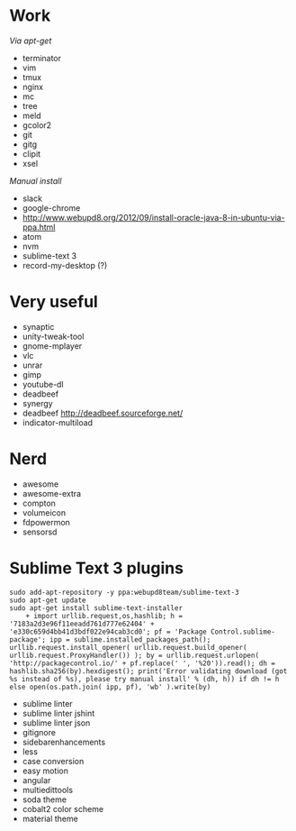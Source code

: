 # Work

*Via apt-get*
* terminator
* vim
* tmux
* nginx
* mc
* tree
* meld
* gcolor2
* git
* gitg
* clipit
* xsel

*Manual install*
* slack
* google-chrome
* http://www.webupd8.org/2012/09/install-oracle-java-8-in-ubuntu-via-ppa.html
* atom
* nvm
* sublime-text 3
* record-my-desktop (?)

# Very useful

* synaptic
* unity-tweak-tool
* gnome-mplayer
* vlc
* unrar
* gimp
* youtube-dl
* deadbeef
* synergy
* deadbeef http://deadbeef.sourceforge.net/
* indicator-multiload

# Nerd

* awesome
* awesome-extra
* compton
* volumeicon
* fdpowermon
* sensorsd

# Sublime Text 3 plugins

```
sudo add-apt-repository -y ppa:webupd8team/sublime-text-3
sudo apt-get update
sudo apt-get install sublime-text-installer
	+ import urllib.request,os,hashlib; h = '7183a2d3e96f11eeadd761d777e62404' + 'e330c659d4bb41d3bdf022e94cab3cd0'; pf = 'Package Control.sublime-package'; ipp = sublime.installed_packages_path(); urllib.request.install_opener( urllib.request.build_opener( urllib.request.ProxyHandler()) ); by = urllib.request.urlopen( 'http://packagecontrol.io/' + pf.replace(' ', '%20')).read(); dh = hashlib.sha256(by).hexdigest(); print('Error validating download (got %s instead of %s), please try manual install' % (dh, h)) if dh != h else open(os.path.join( ipp, pf), 'wb' ).write(by)
```
* sublime linter
* sublime linter jshint
* sublime linter json
* gitignore
* sidebarenhancements
* less
* case conversion
* easy motion
* angular
* multiedittools
* soda theme
* cobalt2 color scheme
* material theme
